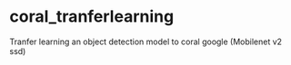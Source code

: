# coral_tranferlearning
Tranfer learning an object detection model to coral google (Mobilenet v2 ssd)
